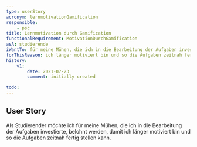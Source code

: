 ```yaml
---
type: userStory
acronym: lernmotivationGamification
responsible:
    - psc
title: Lernmotivation durch Gamification
functionalRequirement: MotivationDurchGamification
asA: studierende
iWantTo: für meine Mühen, die ich in die Bearbeitung der Aufgaben investierte, belohnt werden
forThisReason: ich länger motiviert bin und so die Aufgaben zeitnah fertig stellen kann.
history:
    v1:
        date: 2021-07-23
        comment: initially created

todo:
---
```


## User Story

Als Studierender möchte ich für meine Mühen, die ich in die Bearbeitung der Aufgaben investierte, belohnt werden, damit ich länger motiviert bin und so die Aufgaben zeitnah fertig stellen kann.